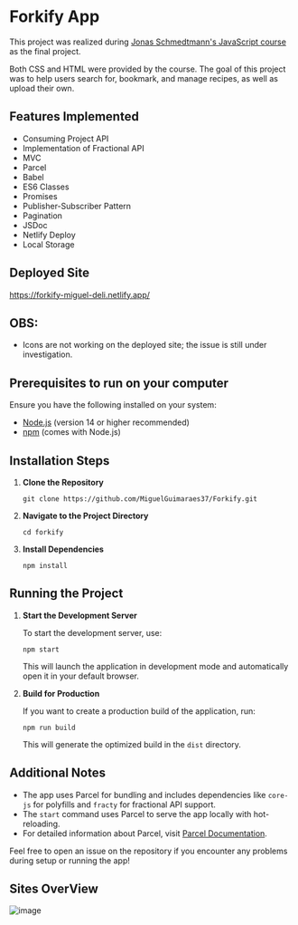 <h1>Forkify App</h1>

<p>
  This project was realized during 
  <a href="https://www.udemy.com/course/the-complete-javascript-course/" target="_blank">
    Jonas Schmedtmann's JavaScript course
  </a> 
  as the final project.
</p>

<p>
  Both CSS and HTML were provided by the course. The goal of this project was to help users search for, bookmark, and manage recipes, 
  as well as upload their own.
</p>

<h2>Features Implemented</h2>

<ul>
  <li>Consuming Project API</li>
  <li>Implementation of Fractional API</li>
  <li>MVC</li>
  <li>Parcel</li>
  <li>Babel</li>
  <li>ES6 Classes</li>
  <li>Promises</li>
  <li>Publisher-Subscriber Pattern</li>
  <li>Pagination</li>
  <li>JSDoc</li>
  <li>Netlify Deploy</li>
  <li>Local Storage</li>
</ul>

<h2>Deployed Site</h2>
<p><a href="https://forkify-miguel-deli.netlify.app/" target="_blank">https://forkify-miguel-deli.netlify.app/</a></p>

<h2>OBS:</h2>
<ul>
  <li>Icons are not working on the deployed site; the issue is still under investigation.</li>
</ul>


  
  <h2>Prerequisites to run on your computer</h2>
  <p>Ensure you have the following installed on your system:</p>
  <ul>
    <li><a href="https://nodejs.org/" target="_blank">Node.js</a> (version 14 or higher recommended)</li>
    <li><a href="https://www.npmjs.com/" target="_blank">npm</a> (comes with Node.js)</li>
  </ul>
  
  <h2>Installation Steps</h2>
  <ol>
    <li>
      <strong>Clone the Repository</strong>  
      <pre><code>git clone https://github.com/MiguelGuimaraes37/Forkify.git</code></pre>
    </li>
    <li>
      <strong>Navigate to the Project Directory</strong>  
      <pre><code>cd forkify</code></pre>
    </li>
    <li>
      <strong>Install Dependencies</strong>  
      <pre><code>npm install</code></pre>
    </li>
  </ol>
  
  <h2>Running the Project</h2>
  <ol>
    <li>
      <strong>Start the Development Server</strong>  
      <p>To start the development server, use:</p>
      <pre><code>npm start</code></pre>
      <p>This will launch the application in development mode and automatically open it in your default browser.</p>
    </li>
    <li>
      <strong>Build for Production</strong>  
      <p>If you want to create a production build of the application, run:</p>
      <pre><code>npm run build</code></pre>
      <p>This will generate the optimized build in the <code>dist</code> directory.</p>
    </li>
  </ol>
  
  <h2>Additional Notes</h2>
  <ul>
    <li>The app uses Parcel for bundling and includes dependencies like <code>core-js</code> for polyfills and <code>fracty</code> for fractional API support.</li>
    <li>The <code>start</code> command uses Parcel to serve the app locally with hot-reloading.</li>
    <li>For detailed information about Parcel, visit <a href="https://parceljs.org/" target="_blank">Parcel Documentation</a>.</li>
  </ul>
  
  <p>
    Feel free to open an issue on the repository if you encounter any problems during setup or running the app!
  </p>

  <h2>Sites OverView</h2>

  ![image](https://github.com/user-attachments/assets/2295ed80-737a-4909-90a6-83677d3c57b3)

  
